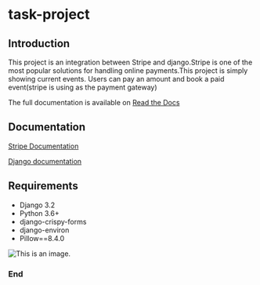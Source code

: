 # task-project

## Introduction
This project is an integration between Stripe and django.Stripe is one of the most popular solutions for handling online payments.This project is simply showing current events. Users can pay an amount and book a paid event(stripe is using as the payment gateway)

The full documentation is available on [Read the Docs](https://testdriven.io/blog/setting-up-stripe-connect-with-django/)

## Documentation
[Stripe Documentation](https://stripe.com/docs/checkout/quickstart)

[Django documentation](https://docs.djangoproject.com/en/3.2/)

## Requirements
- Django 3.2
- Python 3.6+
- django-crispy-forms
- django-environ
- Pillow==8.4.0


![This is an image](https://www.localogy.com/wp-content/uploads/2019/10/stripe-product-image.png).


### End
